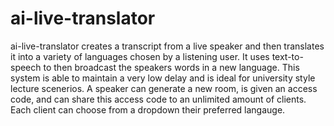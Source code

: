 # ai-live-translator
ai-live-translator creates a transcript from a live speaker and then translates it into a variety of languages chosen by a listening user.
It uses text-to-speech to then broadcast the speakers words in a new language. This system is able to maintain a very low delay and is ideal for 
university style lecture scenerios. A speaker can generate a new room, is given an access code, and can share this access code to an unlimited amount 
of clients. Each client can choose from a dropdown their preferred langauge. 

